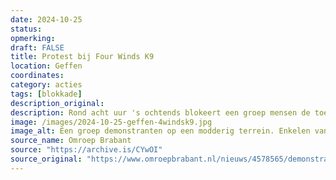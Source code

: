 ```yaml
---
date: 2024-10-25
status: 
opmerking: 
draft: FALSE
title: Protest bij Four Winds K9
location: Geffen
coordinates: 
category: acties
tags: [blokkade]
description_original: 
description: Rond acht uur 's ochtends blokeert een groep mensen de toegang tot het bedrijf Four Winds K9 aan de Bergstraat in Geffen. Enkelen van hen zitten met lock-ons aan elkaar vast. De politie arresteert uiteindelijk 12 mensen.  
image: /images/2024-10-25-geffen-4windsk9.jpg
image_alt: Een groep demonstranten op een modderig terrein. Enkelen van hen zitten op de grond met hun armen in een lock-on. Anderen houden een spandoek op. 
source_name: Omroep Brabant
source: "https://archive.is/CYwOI"
source_original: "https://www.omroepbrabant.nl/nieuws/4578565/demonstratie-bij-bedrijf-dat-honden-traint-geef-ons-duidelijkheid"
---
```

